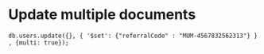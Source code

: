 # Update multiple documents

```
db.users.update({}, { '$set': {"referralCode" : "MUM-4567832562313"} } , {multi: true});

```
